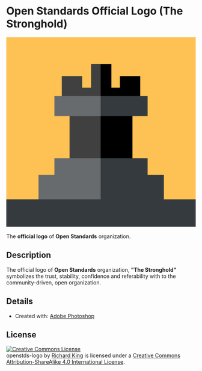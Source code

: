 # Open Standards Official Logo (The Stronghold)

![openstds](logo.png)

The **official logo** of **Open Standards** organization.

## Description

The official logo of **Open Standards** organization, **"The Stronghold"** symbolizes the trust, stability, 
confidence and referability with to the community-driven, open organization.

## Details

- Created with: [Adobe Photoshop](http://www.adobe.com/products/photoshop.html)

## License

<a rel="license" href="http://creativecommons.org/licenses/by-sa/4.0/"><img alt="Creative Commons License" style="border-width:0" src="https://i.creativecommons.org/l/by-sa/4.0/88x31.png" /></a><br /><span xmlns:dct="http://purl.org/dc/terms/" property="dct:title">openstds-logo</span> by <a xmlns:cc="http://creativecommons.org/ns#" href="https:https://github.com/openstds/logo" property="cc:attributionName" rel="cc:attributionURL">Richard King</a> is licensed under a <a rel="license" href="http://creativecommons.org/licenses/by-sa/4.0/">Creative Commons Attribution-ShareAlike 4.0 International License</a>.
